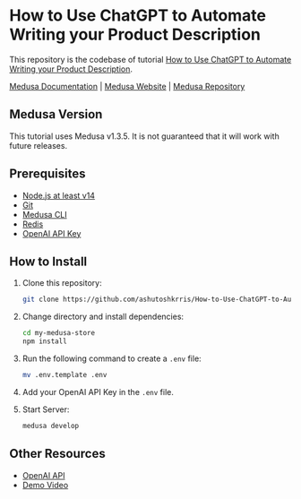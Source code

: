 # How to Use ChatGPT to Automate Writing your Product Description

This repository is the codebase of tutorial [How to Use ChatGPT to Automate Writing your Product Description](tutorial-link).

[Medusa Documentation](https://docs.medusajs.com/) | [Medusa Website](https://medusajs.com/) | [Medusa Repository](https://github.com/medusajs/medusa)

## Medusa Version

This tutorial uses Medusa v1.3.5. It is not guaranteed that it will work with future releases.

## Prerequisites

- [Node.js at least v14](https://docs.medusajs.com/tutorial/set-up-your-development-environment#nodejs)
- [Git](https://docs.medusajs.com/tutorial/set-up-your-development-environment/#git)
- [Medusa CLI](https://docs.medusajs.com/tutorial/set-up-your-development-environment#medusa-cli)
- [Redis](https://docs.medusajs.com/tutorial/set-up-your-development-environment/#redis)
- [OpenAI API Key](https://openai.com/api/)

## How to Install

1. Clone this repository:

    ```bash
    git clone https://github.com/ashutoshkrris/How-to-Use-ChatGPT-to-Automate-Writing-your-Product-Description.git my-medusa-store
    ```

2. Change directory and install dependencies:

    ```bash
    cd my-medusa-store
    npm install
    ```

3. Run the following command to create a `.env` file:
    ```bash
    mv .env.template .env
    ```

4. Add your OpenAI API Key in the `.env` file. 

5. Start Server:

    ```bash
    medusa develop
    ```

## Other Resources
- [OpenAI API](https://openai.com/api/)
- [Demo Video](https://youtu.be/yQURzUCKVvI)
